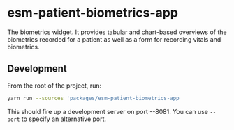 # esm-patient-biometrics-app

The biometrics widget. It provides tabular and chart-based overviews of the biometrics recorded for a patient as well as a form for recording vitals and biometrics.

## Development

From the root of the project, run:

```bash
yarn run --sources 'packages/esm-patient-biometrics-app
```

This should fire up a development server on port --8081. You can use `--port` to specify an alternative port.
